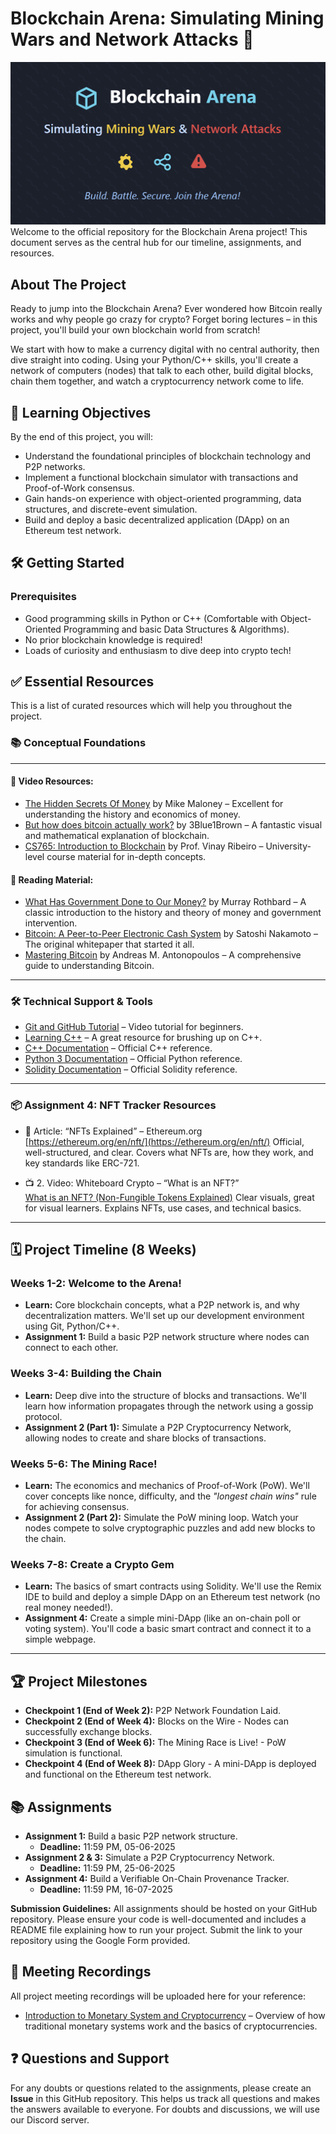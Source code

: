 # Blockchain Arena: Simulating Mining Wars and Network Attacks 🚀
<div align="center">
<img src="./blockchain_arena.png" alt="Blockchain Banner" width="600"/>
</div>
Welcome to the official repository for the Blockchain Arena project! This document serves as the central hub for our timeline, assignments, and resources.

## About The Project

Ready to jump into the Blockchain Arena? Ever wondered how Bitcoin really works and why people go crazy for crypto? Forget boring lectures – in this project, you'll build your own blockchain world from scratch!

We start with how to make a currency digital with no central authority, then dive straight into coding. Using your Python/C++ skills, you'll create a network of computers (nodes) that talk to each other, build digital blocks, chain them together, and watch a cryptocurrency network come to life.

## 🎯 Learning Objectives

By the end of this project, you will:
- Understand the foundational principles of blockchain technology and P2P networks.
- Implement a functional blockchain simulator with transactions and Proof-of-Work consensus.
- Gain hands-on experience with object-oriented programming, data structures, and discrete-event simulation.
- Build and deploy a basic decentralized application (DApp) on an Ethereum test network.

## 🛠️ Getting Started

### Prerequisites
* Good programming skills in Python or C++ (Comfortable with Object-Oriented Programming and basic Data Structures & Algorithms).
* No prior blockchain knowledge is required!
* Loads of curiosity and enthusiasm to dive deep into crypto tech!

## ✅ Essential Resources
This is a list of curated resources which will help you throughout the project.
### 📚 Conceptual Foundations
---
#### 🎥 Video Resources:
- [The Hidden Secrets Of Money](https://youtube.com/playlist?list=PLE88E9ICdipidHkTehs1VbFzgwrq1jkUJ&si=s6Qgk_o59y2J1bG5) by Mike Maloney – Excellent for understanding the history and economics of money.
- [But how does bitcoin actually work?](https://www.youtube.com/watch?v=bBC-nXj3Ng4) by 3Blue1Brown – A fantastic visual and mathematical explanation of blockchain.
- [CS765: Introduction to Blockchain](https://youtube.com/playlist?list=PLfmqK5mMBWj9dEmo91RBJd3xHx4TQi8bA&si=sVTY00TIIJvl9EFT) by Prof. Vinay Ribeiro – University-level course material for in-depth concepts.

#### 📖 Reading Material:
- [What Has Government Done to Our Money?](https://drive.google.com/file/d/15UQAAkn1evEfXEjxAHzkBGuXmJ6ONiQ1/view?usp=sharing) by Murray Rothbard – A classic introduction to the history and theory of money and government intervention.
- [Bitcoin: A Peer-to-Peer Electronic Cash System](https://bitcoin.org/bitcoin.pdf) by Satoshi Nakamoto – The original whitepaper that started it all.
- [Mastering Bitcoin](https://github.com/bitcoinbook/bitcoinbook) by Andreas M. Antonopoulos – A comprehensive guide to understanding Bitcoin.

---

### 🛠️ Technical Support & Tools
- [Git and GitHub Tutorial](https://youtu.be/tRZGeaHPoaw?si=9YvU-r4JeXSK76Sk) – Video tutorial for beginners.
- [Learning C++](https://www.learncpp.com/) – A great resource for brushing up on C++.
- [C++ Documentation](https://en.cppreference.com/w/) – Official C++ reference.
- [Python 3 Documentation](https://docs.python.org/3/) – Official Python reference.
- [Solidity Documentation](https://docs.soliditylang.org/) – Official Solidity reference.
---

### 📦 Assignment 4: NFT Tracker Resources
- 📘  Article: “NFTs Explained” – Ethereum.org  
[https://ethereum.org/en/nft/](https://ethereum.org/en/nft/)
Official, well-structured, and clear. Covers what NFTs are, how they work, and key standards like ERC-721.

- 📺 2. Video: Whiteboard Crypto – “What is an NFT?”  
[What is an NFT? (Non-Fungible Tokens Explained)](https://www.youtube.com/watch?v=4dkl5O9LOKg)
Clear visuals, great for visual learners. Explains NFTs, use cases, and technical basics.
---
## 🗓️ Project Timeline (8 Weeks)

### Weeks 1-2: Welcome to the Arena!
* **Learn:** Core blockchain concepts, what a P2P network is, and why decentralization matters. We'll set up our development environment using Git, Python/C++.
* **Assignment 1:** Build a basic P2P network structure where nodes can connect to each other.

### Weeks 3-4: Building the Chain
* **Learn:** Deep dive into the structure of blocks and transactions. We'll learn how information propagates through the network using a gossip protocol.
* **Assignment 2 (Part 1):** Simulate a P2P Cryptocurrency Network, allowing nodes to create and share blocks of transactions.

### Weeks 5-6: The Mining Race!
* **Learn:** The economics and mechanics of Proof-of-Work (PoW). We'll cover concepts like nonce, difficulty, and the *"longest chain wins"* rule for achieving consensus.
* **Assignment 2 (Part 2):** Simulate the PoW mining loop. Watch your nodes compete to solve cryptographic puzzles and add new blocks to the chain.

### Weeks 7-8: Create a Crypto Gem
* **Learn:** The basics of smart contracts using Solidity. We'll use the Remix IDE to build and deploy a simple DApp on an Ethereum test network (no real money needed!).
* **Assignment 4:** Create a simple mini-DApp (like an on-chain poll or voting system). You'll code a basic smart contract and connect it to a simple webpage.

---

## 🏆 Project Milestones

* **Checkpoint 1 (End of Week 2):** P2P Network Foundation Laid.
* **Checkpoint 2 (End of Week 4):** Blocks on the Wire - Nodes can successfully exchange blocks.
* **Checkpoint 3 (End of Week 6):** The Mining Race is Live! - PoW simulation is functional.
* **Checkpoint 4 (End of Week 8):** DApp Glory - A mini-DApp is deployed and functional on the Ethereum test network.

## 📚 Assignments
* **Assignment 1:** Build a basic P2P network structure.
    * **Deadline:** 11:59 PM, 05-06-2025
* **Assignment 2 & 3:** Simulate a P2P Cryptocurrency Network.
    * **Deadline:** 11:59 PM, 25-06-2025
* **Assignment 4:** Build a Verifiable On-Chain Provenance Tracker.
    * **Deadline:** 11:59 PM, 16-07-2025

**Submission Guidelines:** All assignments should be hosted on your GitHub repository. Please ensure your code is well-documented and includes a README file explaining how to run your project. Submit the link to your repository using the Google Form provided.

## 🎥 Meeting Recordings

All project meeting recordings will be uploaded here for your reference:

- [Introduction to Monetary System and Cryptocurrency](https://drive.google.com`/file/d/16T1VYmP-rGj-tLAuw9kpz0K0Vvn3BJRV/view?usp=sharing) – Overview of how traditional monetary systems work and the basics of cryptocurrencies.

## ❓ Questions and Support

For any doubts or questions related to the assignments, please create an **Issue** in this GitHub repository. This helps us track all questions and makes the answers available to everyone. For doubts and discussions, we will use our Discord server.